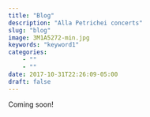```yaml
---
title: "Blog"
description: "Alla Petrichei concerts"
slug: "blog"
image: 3M1A5272-min.jpg
keywords: "keyword1"
categories: 
    - ""
    - ""
date: 2017-10-31T22:26:09-05:00
draft: false
---
```


Coming soon!